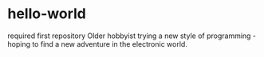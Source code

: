 # hello-world
required first repository
Older hobbyist trying a new style of programming - hoping to find a new adventure in the electronic world.
